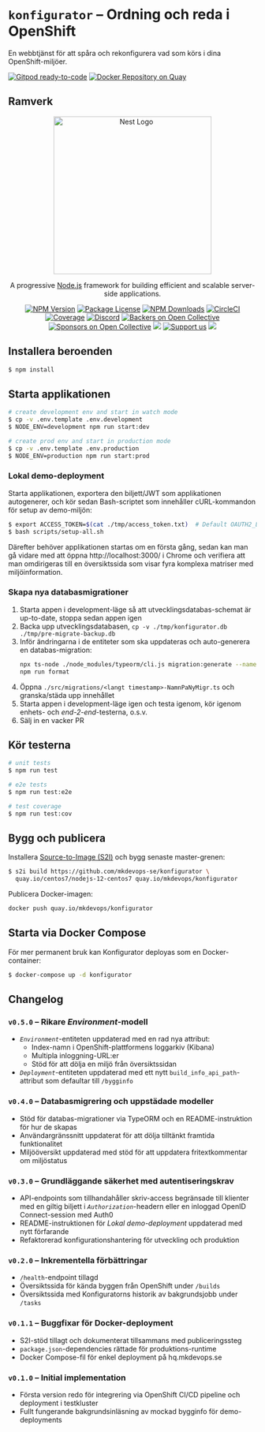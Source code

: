 # `konfigurator` – Ordning och reda i OpenShift

En webbtjänst för att spåra och rekonfigurera vad som körs i dina OpenShift-miljöer.

[![Gitpod ready-to-code](https://img.shields.io/badge/Gitpod-ready--to--code-blue?logo=gitpod)](https://gitpod.io/#https://github.com/mkdevops-se/konfigurator) [![Docker Repository on Quay](https://quay.io/repository/mkdevops/konfigurator/status "Docker Repository on Quay")](https://quay.io/repository/mkdevops/konfigurator)

## Ramverk


<p align="center">
  <a href="http://nestjs.com/" target="blank"><img src="https://nestjs.com/img/logo_text.svg" width="320" alt="Nest Logo" /></a>
</p>

[circleci-image]: https://img.shields.io/circleci/build/github/nestjs/nest/master?token=abc123def456
[circleci-url]: https://circleci.com/gh/nestjs/nest

  <p align="center">A progressive <a href="http://nodejs.org" target="_blank">Node.js</a> framework for building efficient and scalable server-side applications.</p>
    <p align="center">
<a href="https://www.npmjs.com/~nestjscore" target="_blank"><img src="https://img.shields.io/npm/v/@nestjs/core.svg" alt="NPM Version" /></a>
<a href="https://www.npmjs.com/~nestjscore" target="_blank"><img src="https://img.shields.io/npm/l/@nestjs/core.svg" alt="Package License" /></a>
<a href="https://www.npmjs.com/~nestjscore" target="_blank"><img src="https://img.shields.io/npm/dm/@nestjs/common.svg" alt="NPM Downloads" /></a>
<a href="https://circleci.com/gh/nestjs/nest" target="_blank"><img src="https://img.shields.io/circleci/build/github/nestjs/nest/master" alt="CircleCI" /></a>
<a href="https://coveralls.io/github/nestjs/nest?branch=master" target="_blank"><img src="https://coveralls.io/repos/github/nestjs/nest/badge.svg?branch=master#9" alt="Coverage" /></a>
<a href="https://discord.gg/G7Qnnhy" target="_blank"><img src="https://img.shields.io/badge/discord-online-brightgreen.svg" alt="Discord"/></a>
<a href="https://opencollective.com/nest#backer" target="_blank"><img src="https://opencollective.com/nest/backers/badge.svg" alt="Backers on Open Collective" /></a>
<a href="https://opencollective.com/nest#sponsor" target="_blank"><img src="https://opencollective.com/nest/sponsors/badge.svg" alt="Sponsors on Open Collective" /></a>
  <a href="https://paypal.me/kamilmysliwiec" target="_blank"><img src="https://img.shields.io/badge/Donate-PayPal-ff3f59.svg"/></a>
    <a href="https://opencollective.com/nest#sponsor"  target="_blank"><img src="https://img.shields.io/badge/Support%20us-Open%20Collective-41B883.svg" alt="Support us"></a>
  <a href="https://twitter.com/nestframework" target="_blank"><img src="https://img.shields.io/twitter/follow/nestframework.svg?style=social&label=Follow"></a>
</p>
  <!--[![Backers on Open Collective](https://opencollective.com/nest/backers/badge.svg)](https://opencollective.com/nest#backer)
  [![Sponsors on Open Collective](https://opencollective.com/nest/sponsors/badge.svg)](https://opencollective.com/nest#sponsor)-->


## Installera beroenden

```bash
$ npm install
```

## Starta applikationen

```bash
# create development env and start in watch mode
$ cp -v .env.template .env.development
$ NODE_ENV=development npm run start:dev

# create prod env and start in production mode
$ cp -v .env.template .env.production
$ NODE_ENV=production npm run start:prod
```

### Lokal demo-deployment

Starta applikationen, exportera den biljett/JWT som applikationen autogenerer, och kör sedan Bash-scriptet som
innehåller cURL-kommandon för setup av demo-miljön:

```bash
$ export ACCESS_TOKEN=$(cat ./tmp/access_token.txt)  # Default OAUTH2_LOCAL_ACCESS_TOKEN path.
$ bash scripts/setup-all.sh
```

Därefter behöver applikationen startas om en första gång, sedan kan man gå vidare med att
öppna http://localhost:3000/ i Chrome och verifiera att man omdirigeras till en översiktssida som
visar fyra komplexa matriser med miljöinformation.

### Skapa nya databasmigrationer

1. Starta appen i development-läge så att utvecklingsdatabas-schemat är up-to-date, stoppa sedan appen igen
2. Backa upp utvecklingsdatabasen, `cp -v ./tmp/konfigurator.db ./tmp/pre-migrate-backup.db`
3. Inför ändringarna i de entiteter som ska uppdateras och auto-generera en databas-migration:
   ```bash
   npx ts-node ./node_modules/typeorm/cli.js migration:generate --name NamnPaNyMigr
   npm run format
   ```
5. Öppna `./src/migrations/<langt timestamp>-NamnPaNyMigr.ts` och granska/städa upp innehållet
6. Starta appen i development-läge igen och testa igenom, kör igenom enhets- och _end-2-end_-testerna, o.s.v.
7. Sälj in en vacker PR

## Kör testerna

```bash
# unit tests
$ npm run test

# e2e tests
$ npm run test:e2e

# test coverage
$ npm run test:cov
```

## Bygg och publicera

Installera [Source-to-Image (S2I)](https://github.com/openshift/source-to-image) och bygg senaste master-grenen:

```bash
$ s2i build https://github.com/mkdevops-se/konfigurator \
  quay.io/centos7/nodejs-12-centos7 quay.io/mkdevops/konfigurator
```

Publicera Docker-imagen:

```bash
docker push quay.io/mkdevops/konfigurator
```

## Starta via Docker Compose

För mer permanent bruk kan Konfigurator deployas som en Docker-container:

```bash
$ docker-compose up -d konfigurator
```

## Changelog

### `v0.5.0` – Rikare _Environment_-modell

- _`Environment`_-entiteten uppdaterad med en rad nya attribut:
  - Index-namn i OpenShift-plattformens loggarkiv (Kibana)
  - Multipla inloggning-URL:er
  - Stöd för att dölja en miljö från översiktssidan
- _`Deployment`_-entiteten uppdaterad med ett nytt `build_info_api_path`-attribut som defaultar till `/bygginfo`

### `v0.4.0` – Databasmigrering och uppstädade modeller

- Stöd för databas-migrationer via TypeORM och en README-instruktion för hur de skapas
- Användargränssnitt uppdaterat för att dölja tilltänkt framtida funktionalitet
- Miljööversikt uppdaterad med stöd för att uppdatera fritextkommentar om miljöstatus

### `v0.3.0` – Grundläggande säkerhet med autentiseringskrav

- API-endpoints som tillhandahåller skriv-access begränsade till klienter med
  en giltig biljett i _`Authorization`_-headern eller en inloggad OpenID Connect-session med Auth0
- README-instruktionen för _Lokal demo-deployment_ uppdaterad med nytt förfarande
- Refaktorerad konfigurationshantering för utveckling och produktion

### `v0.2.0` – Inkrementella förbättringar

- `/health`-endpoint tillagd
- Översiktssida för kända byggen från OpenShift under `/builds`
- Översiktssida med Konfiguratorns historik av bakgrundsjobb under `/tasks`

### `v0.1.1` – Buggfixar för Docker-deployment

- S2I-stöd tillagt och dokumenterat tillsammans med publiceringssteg
- `package.json`-dependencies rättade för produktions-runtime
- Docker Compose-fil för enkel deployment på hq.mkdevops.se

### `v0.1.0` – Initial implementation

- Första version redo för integrering via OpenShift CI/CD pipeline och deployment i testkluster
- Fullt fungerande bakgrundsinläsning av mockad bygginfo för demo-deployments


